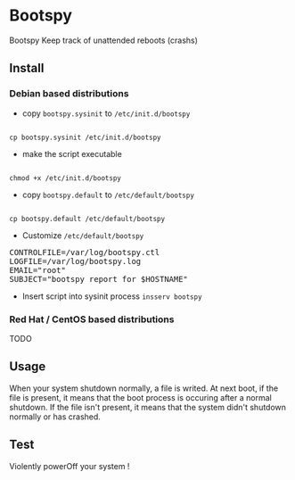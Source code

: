 # Bootspy
Bootspy Keep track of unattended reboots (crashs)

## Install
### Debian based distributions
- copy `bootspy.sysinit` to `/etc/init.d/bootspy`

<code shell>
cp bootspy.sysinit /etc/init.d/bootspy
</code>

- make the script executable

<code shell>
chmod +x /etc/init.d/bootspy
</code>

- copy `bootspy.default` to `/etc/default/bootspy`

<code shell>
cp bootspy.default /etc/default/bootspy
</code>

- Customize `/etc/default/bootspy`

<pre>
CONTROLFILE=/var/log/bootspy.ctl
LOGFILE=/var/log/bootspy.log
EMAIL="root"
SUBJECT="bootspy report for $HOSTNAME"
</pre>

- Insert script into sysinit process
`insserv bootspy`

### Red Hat / CentOS based distributions
TODO

## Usage
When your system shutdown normally, a file is writed. At next boot, if the file is present, it means that the boot process is occuring after a normal shutdown. If the file isn't present, it means that the system didn't shutdown normally or has crashed.

## Test
Violently powerOff your system !
